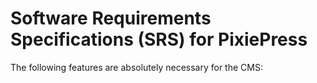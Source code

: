 # Software Requirements Specifications (SRS) for PixiePress

The following features are absolutely necessary for the CMS:
